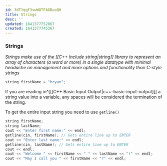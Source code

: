 ```yaml
---
id: 3dTYqqF3vwW8TFAOBuoQH
title: Strings
desc: ''
updated: 1641377752867
created: 1641377745367
---
```


### Strings

_Strings make use of the [[C++ Include string|string]] library to represent an array of characters (a word or more) in a single datatype with minimal headache on management and more options and functionality than C-style strings_

```cpp
string firstName = "bryan";
```

If you are reading in^\[[[C++ Basic Input Output|c++-basic-input-output]]] a string value into a variable, any spaces will be considered the termination of the string.

To get the entire input string you need to use `getline()`

```cpp
string firstName;
string lastName;
cout << "Enter first name:" << endl;
getline(cin, firstName); // Gets entire line up to ENTER
cout << "Enter last name:" << endl;
getline(cin, lastName); // Gets entire line up to ENTER
cout << endl;
cout << "Welcome " << firstName << " " << lastName << "!" << endl;
cout << "May I call you " << firstName << "?" << endl;
```

